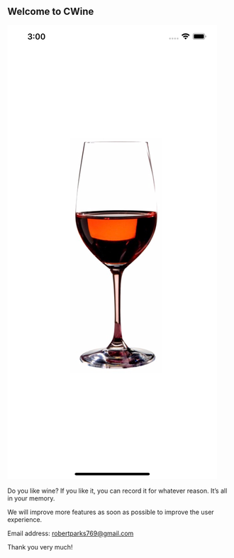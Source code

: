 ## Welcome to CWine

![Image](1024.png)

Do you like wine? If you like it, you can record it for whatever reason. It’s all in your memory.

We will improve more features as soon as possible to improve the user experience.

Email address: robertparks769@gmail.com

Thank you very much!

